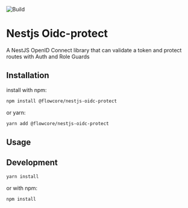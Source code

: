 ![Build](https://github.com/flowcore-io/library-nestjs-oidc-protect-ts/actions/workflows/publish.yml/badge.svg)

# Nestjs Oidc-protect

A NestJS OpenID Connect library that can validate a token and protect routes with Auth and Role Guards

## Installation

install with npm:

```bash
npm install @flowcore/nestjs-oidc-protect
```

or yarn:

```bash
yarn add @flowcore/nestjs-oidc-protect
```

## Usage

## Development

```bash
yarn install
```

or with npm:

```bash
npm install
```